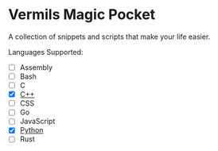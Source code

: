 # Vermils Magic Pocket

A collection of snippets and scripts that make your life easier.

Languages Supported:

- [ ] Assembly
- [ ] Bash
- [ ] C
- [X] [C++](./C%2B%2B/README.md)
- [ ] CSS
- [ ] Go
- [ ] JavaScript
- [X] [Python](./Python/README.md)
- [ ] Rust
